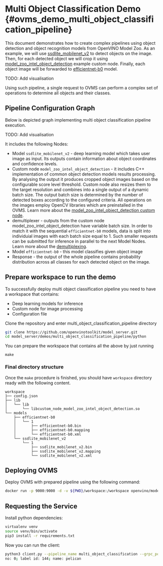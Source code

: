 # Multi Object Classification Demo {#ovms_demo_multi_object_classification_pipeline}
This document demonstrates how to create complex pipelines using object detection and object recognition models from OpenVINO Model Zoo. As an example, we will use [ssdlite_mobilenet_v2](https://github.com/openvinotoolkit/open_model_zoo/blob/2022.1.0/models/public/ssdlite_mobilenet_v2/README.md) to detect objects on the image. Then, for each detected object we will crop it using [model_zoo_intel_object_detection](https://github.com/openvinotoolkit/model_server/tree/releases/2022/1/src/custom_nodes/model_zoo_intel_object_detection) example custom node. Finally, each object image will be forwarded to [efficientnet-b0](https://github.com/openvinotoolkit/open_model_zoo/blob/2022.1.0/models/public/efficientnet-b0/README.md) model.

TODO: Add visualisation

Using such pipeline, a single request to OVMS can perform a complex set of operations to determine all objects and their classes.

## Pipeline Configuration Graph

Below is depicted graph implementing multi object classification pipeline execution. 

TODO: Add visualisation

It includes the following Nodes:
- Model `ssdlite_mobilenet_v2` - deep learning model which takes user image as input. Its outputs contain information about object coordinates and confidence levels.
- Custom node `model_zoo_intel_object_detection` - it includes C++ implementation of common object detection models results processing. By analysing the output it produces cropped object images based on the configurable score level threshold. Custom node also resizes them to the target resolution and combines into a single output of a dynamic batch size. The output batch size is determined by the number of detected
boxes according to the configured criteria. All operations on the images employ OpenCV libraries which are preinstalled in the OVMS. Learn more about the [model_zoo_intel_object_detection custom node](https://github.com/openvinotoolkit/model_server/tree/releases/2022/1/src/custom_nodes/model_zoo_intel_object_detection).
- demultiplexer - outputs from the custom node model_zoo_intel_object_detection have variable batch size. In order to match it with the sequential `efficientnet-b0` models, data is split into individuial images with each batch size equal to 1.
Such smaller requests can be submitted for inference in parallel to the next Model Nodes. Learn more about the [demultiplexing](../../../docs/demultiplexing.md).
- Model `efficientnet-b0` - this model classifies given object image
- Response - the output of the whole pipeline contains probability distribution across all classes for each detected object on the image. 

## Prepare workspace to run the demo

To successfully deploy multi object classification pipeline you need to have a workspace that contains:
- Deep learning models for inference
- Custom node for image processing
- Configuration file

Clone the repository and enter multi_object_classification_pipeline directory
```bash
git clone https://github.com/openvinotoolkit/model_server.git
cd model_server/demos/multi_object_classification_pipeline/python
```

You can prepare the workspace that contains all the above by just running

```
make
```

### Final directory structure

Once the `make` procedure is finished, you should have `workspace` directory ready with the following content.
```
workspace
├── config.json
├── lib
│   └── lib
│       └── libcustom_node_model_zoo_intel_object_detection.so
└── models
    ├── efficientnet-b0
    │   └── 1
    │       ├── efficientnet-b0.bin
    │       ├── efficientnet-b0.mapping
    │       └── efficientnet-b0.xml
    └── ssdlite_mobilenet_v2
        └── 1
            ├── ssdlite_mobilenet_v2.bin
            ├── ssdlite_mobilenet_v2.mapping
            └── ssdlite_mobilenet_v2.xml
```

## Deploying OVMS

Deploy OVMS with prepared pipeline using the following command:

```bash
docker run -p 9000:9000 -d -v ${PWD}/workspace:/workspace openvino/model_server --config_path /workspace/config.json --port 9000
```

## Requesting the Service

Install python dependencies:
```bash
virtualenv venv
source venv/bin/activate
pip3 install -r requirements.txt
``` 

Now you can run the client:
```bash
python3 client.py --pipeline_name multi_object_classification --grpc_port 9000 --image_input_path ../../common/static/images/pelican.jpeg
no: 0; label id: 144; name: pelican
